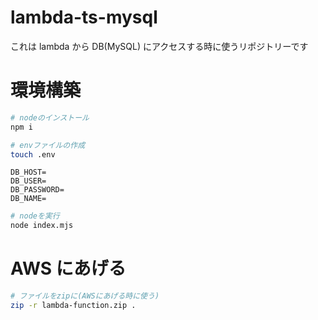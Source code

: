 # lambda-ts-mysql

これは lambda から DB(MySQL) にアクセスする時に使うリポジトリーです

# 環境構築

```bash
# nodeのインストール
npm i
```

```bash
# envファイルの作成
touch .env
```

```env
DB_HOST=
DB_USER=
DB_PASSWORD=
DB_NAME=
```

```bash
# nodeを実行
node index.mjs
```

# AWS にあげる

```bash
# ファイルをzipに(AWSにあげる時に使う)
zip -r lambda-function.zip .
```
